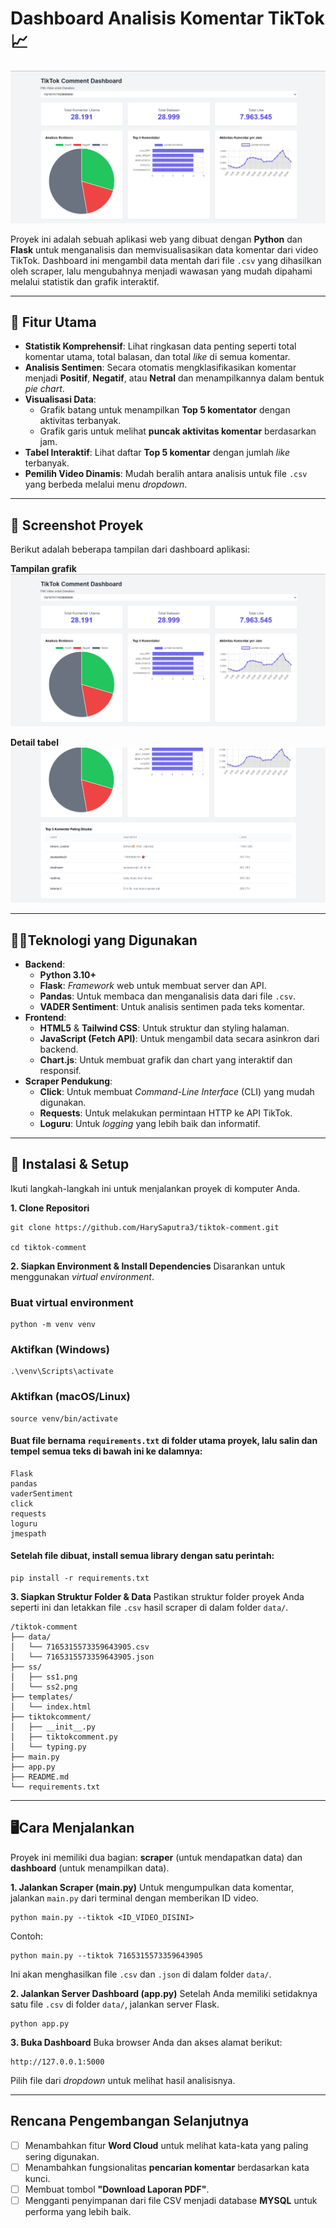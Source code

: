 # Dashboard Analisis Komentar TikTok 📈

![Dashboard Screenshot](ss/ss1.png)

Proyek ini adalah sebuah aplikasi web yang dibuat dengan **Python** dan **Flask** untuk menganalisis dan memvisualisasikan data komentar dari video TikTok. Dashboard ini mengambil data mentah dari file `.csv` yang dihasilkan oleh scraper, lalu mengubahnya menjadi wawasan yang mudah dipahami melalui statistik dan grafik interaktif.

---

## 📝 Fitur Utama

-   **Statistik Komprehensif**: Lihat ringkasan data penting seperti total komentar utama, total balasan, dan total *like* di semua komentar.
-   **Analisis Sentimen**: Secara otomatis mengklasifikasikan komentar menjadi **Positif**, **Negatif**, atau **Netral** dan menampilkannya dalam bentuk *pie chart*.
-   **Visualisasi Data**:
    -   Grafik batang untuk menampilkan **Top 5 komentator** dengan aktivitas terbanyak.
    -   Grafik garis untuk melihat **puncak aktivitas komentar** berdasarkan jam.
-   **Tabel Interaktif**: Lihat daftar **Top 5 komentar** dengan jumlah *like* terbanyak.
-   **Pemilih Video Dinamis**: Mudah beralih antara analisis untuk file `.csv` yang berbeda melalui menu *dropdown*.

---

## 📸 Screenshot Proyek

Berikut adalah beberapa tampilan dari dashboard aplikasi:

**Tampilan grafik**
![Tampilan Grafik](ss/ss1.png)

**Detail tabel**
![Detail Tabel](ss/ss2.png)

---

## 👨‍💻Teknologi yang Digunakan

-   **Backend**:
    -   **Python 3.10+**
    -   **Flask**: *Framework* web untuk membuat server dan API.
    -   **Pandas**: Untuk membaca dan menganalisis data dari file `.csv`.
    -   **VADER Sentiment**: Untuk analisis sentimen pada teks komentar.
-   **Frontend**:
    -   **HTML5** & **Tailwind CSS**: Untuk struktur dan styling halaman.
    -   **JavaScript (Fetch API)**: Untuk mengambil data secara asinkron dari backend.
    -   **Chart.js**: Untuk membuat grafik dan chart yang interaktif dan responsif.
-   **Scraper Pendukung**:
    -   **Click**: Untuk membuat *Command-Line Interface* (CLI) yang mudah digunakan.
    -   **Requests**: Untuk melakukan permintaan HTTP ke API TikTok.
    -   **Loguru**: Untuk *logging* yang lebih baik dan informatif.

---

## 🧷 Instalasi & Setup

Ikuti langkah-langkah ini untuk menjalankan proyek di komputer Anda.

**1. Clone Repositori**
```
git clone https://github.com/HarySaputra3/tiktok-comment.git

cd tiktok-comment
```

**2. Siapkan Environment & Install Dependencies**
Disarankan untuk menggunakan *virtual environment*.

### Buat virtual environment
```
python -m venv venv
```
### Aktifkan (Windows)
```
.\venv\Scripts\activate
```
### Aktifkan (macOS/Linux)
```
source venv/bin/activate
```
#### Buat file bernama `requirements.txt` di folder utama proyek, lalu salin dan tempel semua teks di bawah ini ke dalamnya:
```
Flask
pandas
vaderSentiment
click
requests
loguru
jmespath
```
#### Setelah file dibuat, install semua library dengan satu perintah:
```
pip install -r requirements.txt
```

**3. Siapkan Struktur Folder & Data**
Pastikan struktur folder proyek Anda seperti ini dan letakkan file `.csv` hasil scraper di dalam folder `data/`.
```
/tiktok-comment
├── data/
│   └── 7165315573359643905.csv
│   └── 7165315573359643905.json
├── ss/
│   ├── ss1.png
│   └── ss2.png
├── templates/
│   └── index.html
├── tiktokcomment/
│   ├── __init__.py
│   ├── tiktokcomment.py
│   └── typing.py
├── main.py
├── app.py
├── README.md
└── requirements.txt
```

---

## 🖥️Cara Menjalankan

Proyek ini memiliki dua bagian: **scraper** (untuk mendapatkan data) dan **dashboard** (untuk menampilkan data).

**1. Jalankan Scraper (main.py)**
Untuk mengumpulkan data komentar, jalankan `main.py` dari terminal dengan memberikan ID video.

```
python main.py --tiktok <ID_VIDEO_DISINI>
```

Contoh:
```
python main.py --tiktok 7165315573359643905
```
Ini akan menghasilkan file `.csv` dan `.json` di dalam folder `data/`.

**2. Jalankan Server Dashboard (app.py)**
Setelah Anda memiliki setidaknya satu file `.csv` di folder `data/`, jalankan server Flask.
```
python app.py
```

**3. Buka Dashboard**
Buka browser Anda dan akses alamat berikut:
```
http://127.0.0.1:5000
```
Pilih file dari *dropdown* untuk melihat hasil analisisnya.

---

## Rencana Pengembangan Selanjutnya

-   [ ] Menambahkan fitur **Word Cloud** untuk melihat kata-kata yang paling sering digunakan.
-   [ ] Menambahkan fungsionalitas **pencarian komentar** berdasarkan kata kunci.
-   [ ] Membuat tombol **"Download Laporan PDF"**.
-   [ ] Mengganti penyimpanan dari file CSV menjadi database **MYSQL** untuk performa yang lebih baik.
